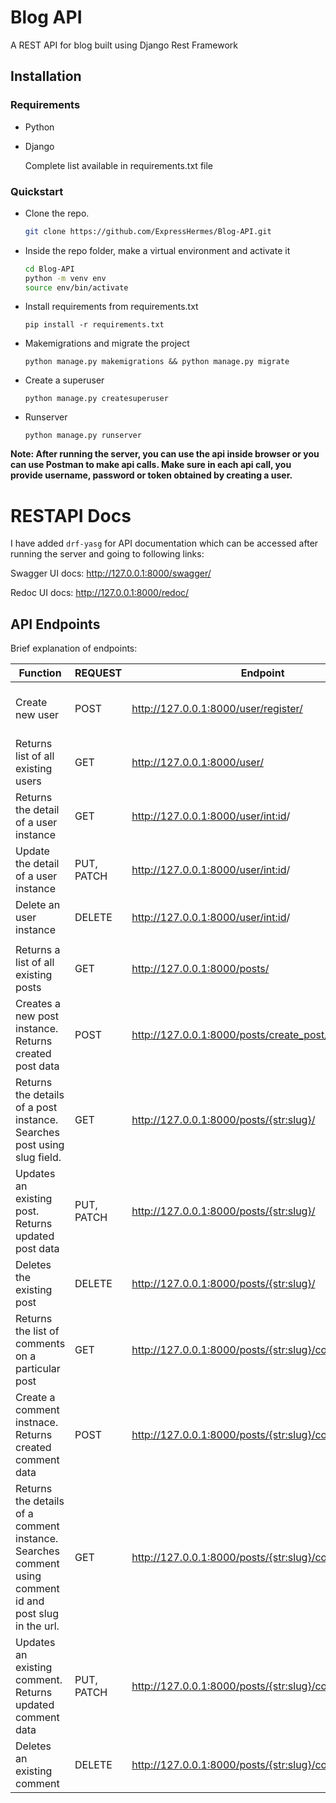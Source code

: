 # Blog API
A REST API for blog built using Django Rest Framework

## Installation

### Requirements
- Python
- Django

    Complete list available in requirements.txt file

### Quickstart
- Clone the repo.  
    ```bash
    git clone https://github.com/ExpressHermes/Blog-API.git
    ```

- Inside the repo folder, make a virtual environment and activate it 
    ```bash
    cd Blog-API
    python -m venv env 
    source env/bin/activate
    ```

- Install requirements from requirements.txt
    ```
    pip install -r requirements.txt
    ```

- Makemigrations and migrate the project
    ```
    python manage.py makemigrations && python manage.py migrate
    ```

- Create a superuser
    ```
    python manage.py createsuperuser
    ```

- Runserver
    ```
    python manage.py runserver
    ```

**Note: After running the server, you can use the api inside browser or you can use Postman to make api calls. Make sure in each api call, you provide username, password or token obtained by creating a user.**

# RESTAPI Docs
I have added `drf-yasg` for API documentation which can be accessed after running the server and going to following links:

Swagger UI docs:    http://127.0.0.1:8000/swagger/

Redoc UI docs:  http://127.0.0.1:8000/redoc/


## API Endpoints

Brief explanation of endpoints:

| Function                                                                                               | REQUEST    | Endpoint                                                | Authorization       | parameters                                                                                            |  |
|--------------------------------------------------------------------------------------------------------|------------|---------------------------------------------------------|---------------------|-------------------------------------------------------------------------------------------------------|--|
| Create new user                                                                                        | POST       | http://127.0.0.1:8000/user/register/                    | Not Required        | username: string,<br> email: email,<br> password: string                                              |  |
| Returns list of all existing users                                                                     | GET        | http://127.0.0.1:8000/user/                             | Basic Authorization |                                                                                                       |  |
| Returns the detail of a user instance                                                                  | GET        | http://127.0.0.1:8000/user/<int:id>/                    | Basic Authorization | id: integer                                                                                           |  |
| Update the detail of a user instance                                                                   | PUT, PATCH | http://127.0.0.1:8000/user/<int:id>/                    | Basic Authorization | id: integer                                                                                           |  |
| Delete an user instance                                                                                | DELETE     | http://127.0.0.1:8000/user/<int:id>/                    | Basic Authorization | id: integer                                                                                           |  |
|                                                                                                        |            |                                                         |                     |                                                                                                       |  |
| Returns a list of all existing posts                                                                   | GET        | http://127.0.0.1:8000/posts/                            | Not Required        |                                                                                                       |  |
| Creates a new post instance. Returns created post data                                                 | POST       | http://127.0.0.1:8000/posts/create_post/                | Basic Authorization | parameters: [title, body, description]                                             |  |
| Returns the details of a post instance. Searches post using slug field.                                | GET        | http://127.0.0.1:8000/posts/{str:slug}/                 | Basic Authorization | slug: string,<br>title: string,<br>description: string,<br>body: string, |  |
| Updates an existing post. Returns updated post data                                                    | PUT, PATCH | http://127.0.0.1:8000/posts/{str:slug}/                 | Basic Authorization | parameters: [slug, title, body, description] |  |
| Deletes the existing post                                                                              | DELETE     | http://127.0.0.1:8000/posts/{str:slug}/                 | Basic Authorization |parameters: [slug, ]                                                                                          |  |
| Returns the list of comments on a particular post                                                      | GET        | http://127.0.0.1:8000/posts/{str:slug}/comment/         | Not Required        | slug: string                                                                                          |  |
| Create a comment instnace. Returns created comment data                                                | POST       | http://127.0.0.1:8000/posts/{str:slug}/comment/create   | Basic Authorization | parameters: [slug, body]                                                                        |  |
| Returns the details of a comment instance. Searches comment using comment id and post slug in the url. | GET        | http://127.0.0.1:8000/posts/{str:slug}/comment/{int:id} | Not Required        | slug: string,<br>id: integer(comment id)                                                              |  |
| Updates an existing comment. Returns updated comment data                                              | PUT, PATCH | http://127.0.0.1:8000/posts/{str:slug}/comment/{int:id} | Basic Authorization | parameters: [parent, author, body]                                            |  |
| Deletes an existing comment                                                                            | DELETE     | http://127.0.0.1:8000/posts/{str:slug}/comment/{int:id} | Basic               | parameters: [parent, author, body]                                                              |  |
                                                                                   

